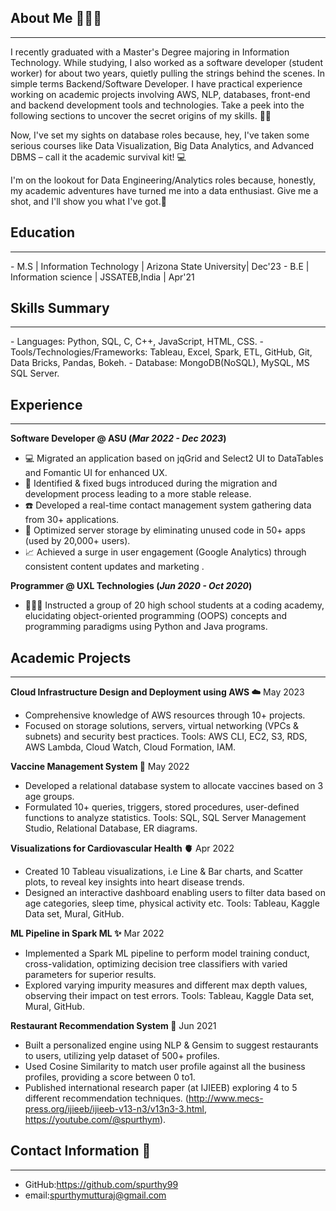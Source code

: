 ## About Me 👩🏻‍🦱
<hr>
I recently graduated with a Master's Degree majoring in Information Technology. While studying, I also worked as a software developer (student worker) for about two years, quietly pulling the strings behind the scenes. In simple terms Backend/Software Developer. I have practical experience working on academic projects involving AWS, NLP, databases, front-end and backend development tools and technologies. Take a peek into the following sections to uncover the secret origins of my skills. 🕵🏻

Now, I've set my sights on database roles because, hey, I've taken some serious courses like Data Visualization, Big Data Analytics, and Advanced DBMS – call it the academic survival kit! 💻

I'm on the lookout for Data Engineering/Analytics roles because, honestly, my academic adventures have turned me into a data enthusiast. Give me a shot, and I'll show you what I've got.💫


## Education
<hr>
- M.S | Information Technology | Arizona State University|  Dec'23
- B.E | Information science    | JSSATEB,India           |  Apr'21 

## Skills Summary
<hr>
- Languages: Python, SQL, C, C++, JavaScript, HTML, CSS.
- Tools/Technologies/Frameworks: Tableau, Excel, Spark, ETL, GitHub, Git, Data Bricks, Pandas, Bokeh.
- Database: MongoDB(NoSQL), MySQL, MS SQL Server.


## Experience
<hr>

**Software Developer @ ASU (_Mar 2022 - Dec 2023_)**
- 💻 Migrated an application based on jqGrid and Select2 UI to DataTables and Fomantic UI for enhanced UX.
- 👾 Identified & fixed bugs introduced during the migration and development process leading to a more stable release.
- ☎️ Developed a real-time contact management system gathering data from 30+ applications.
- 📀 Optimized server storage by eliminating unused code in 50+ apps (used by 20,000+ users).
- 📈 Achieved a surge in user engagement (Google Analytics) through consistent content updates and marketing .

**Programmer @ UXL Technologies (_Jun 2020 - Oct 2020_)**
- 👩🏻‍💻 Instructed a group of 20 high school students at a coding academy, elucidating object-oriented programming (OOPS) concepts and programming paradigms using Python and Java programs.

## Academic Projects
<hr>

**Cloud Infrastructure Design and Deployment using AWS ☁️**                                                                    May 2023
- 	Comprehensive knowledge of AWS resources through 10+ projects.
- 	Focused on storage solutions, servers, virtual networking (VPCs & subnets) and security best practices.
Tools: AWS  CLI,  EC2,  S3,  RDS,  AWS  Lambda,  Cloud Watch,  Cloud Formation, IAM.

**Vaccine Management System 💉**                                                                                                                                       May  2022
- 	Developed a relational database system to allocate vaccines based on 3 age groups.
- 	Formulated 10+ queries, triggers, stored procedures, user-defined functions to analyze statistics.
Tools: SQL, SQL Server Management Studio, Relational Database, ER diagrams.  

**Visualizations for Cardiovascular Health 🫀**                                                                                                                      Apr  2022
- 	Created 10 Tableau visualizations, i.e Line & Bar charts, and Scatter plots, to reveal key insights into heart disease trends.
- 	Designed an interactive dashboard enabling users to filter data based on age categories, sleep time, physical activity etc.
Tools: Tableau, Kaggle Data set, Mural, GitHub.

**ML Pipeline in Spark ML ✨** 										           Mar  2022
- 	Implemented a Spark ML pipeline to perform model training conduct, cross-validation, optimizing decision tree classifiers with varied parameters for superior results.
- 	Explored varying impurity measures and different max depth values, observing their impact on test errors.
Tools: Tableau, Kaggle Data set, Mural, GitHub.

**Restaurant Recommendation System 🍝**                                                                                                                            Jun 2021
- 	Built a personalized engine using NLP & Gensim to suggest restaurants to users, utilizing yelp dataset of 500+ profiles. 
- 	Used Cosine Similarity to match user profile against all the business profiles, providing a score between 0 to1.
- 	Published international research paper (at IJIEEB) exploring 4 to 5 different recommendation techniques.
  (http://www.mecs-press.org/ijieeb/ijieeb-v13-n3/v13n3-3.html, https://youtube.com/@spurthym).

## Contact Information 📧
<hr>

- GitHub:https://github.com/spurthy99
- email:spurthymutturaj@gmail.com

